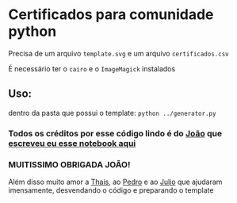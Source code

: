 # Certificados para comunidade python

Precisa de um arquivo `template.svg` e um arquivo `certificados.csv`

É necessário ter o `cairo` e o `ImageMagick` instalados

## Uso:
dentro da pasta que possui o template: `python ../generator.py`

### Todos os créditos por esse código lindo é do [João](https://github.com/JoaoFelipe) que [escreveu eu esse notebook aqui](https://gist.github.com/JoaoFelipe/19419666971bd70c7316aa49e81411d1)

### MUITISSIMO OBRIGADA JOÃO!

Além disso muito amor a [Thais](https://github.com/thaisviana), ao [Pedro](https://github.com/lordpedrom) e ao [Julio](https://github.com/jcemelanda) que ajudaram imensamente,
desvendando o código e preparando o template
